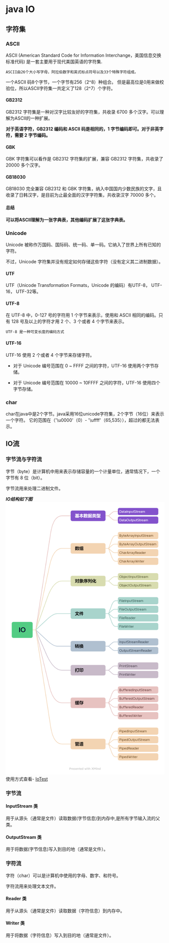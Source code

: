 # java IO
## 字符集
### ASCII
ASCII (American Standard Code for Information Interchange，美国信息交换标准代码) 是一套主要用于现代美国英语的字符集.

    ASCII由26个大小写字母，阿拉伯数字和英式标点符号以及33个特殊字符组成。

一个ASCII 码8个字节，一个字节有256（2^8）种组合。
但是最高位是0用来做校验位，所以ASCII字符集一共定义了128（2^7）个字符。

#### GB2312
GB2312 字符集是一种对汉字比较友好的字符集，共收录 6700 多个汉字。可以理解为ASCII的一种扩展。

**对于英语字符，GB2312 编码和 ASCII 码是相同的，1 字节编码即可。对于非英字符，需要 2 字节编码。**

#### GBK
GBK 字符集可以看作是 GB2312 字符集的扩展，兼容 GB2312 字符集，共收录了 20000 多个汉字。

#### GB18030
GB18030 完全兼容 GB2312 和 GBK 字符集，纳入中国国内少数民族的文字，且收录了日韩汉字，是目前为止最全面的汉字字符集，共收录汉字 70000 多个。

#### 总结
**可以将ASCII理解为一张字典表，其他编码扩展了这张字典表。**

### Unicode
Unicode 被称作万国码、国际码、统一码、单一码。它纳入了世界上所有已知的字符。

不过，Unicode 字符集并没有规定如何存储这些字符（没有定义其二进制数据）。

####  UTF
UTF（Unicode Transformation Formats，Unicode 的编码）有UTF-8， UTF-16， UTF-32等。
####  UTF-8
在 UTF-8 中，0-127 号的字符用 1 个字节来表示，使用和 ASCII 相同的编码。只有 128 号及以上的字符才用 2 个、3 个或者 4 个字节来表示。
    
    UTF-8 是一种可变长度的编码方式
####  UTF-16
UTF-16 使用 2 个或者 4 个字节来存储字符。

* 对于 Unicode 编号范围在 0 ~ FFFF 之间的字符，UTF-16 使用两个字节存储。

* 对于 Unicode 编号范围在 10000 ~ 10FFFF 之间的字符，UTF-16 使用四个字节存储。

### char 
char在java中是2个字节。java采用16位unicode字符集，2个字节（16位）来表示一个字符。
它的范围在（'\u0000'（0）- '\uffff'（65,535）），超过的都无法表示。


## IO流
### 字节流与字符流
字节（byte）是计算机中用来表示存储容量的一个计量单位，通常情况下，一个字节有 8 位（bit）。

字节流用来处理二进制文件。

_**IO结构如下图**_
![](./img/IO.png)
使用方式查看- [IoTest](https://github.com/gavin9508/struggle/tree/master/struggle-note/src/main/java/com/struggle/io/test/iIoTest.java)

### 字节流
#### InputStream 类
用于从源头（通常是文件）读取数据(字节信息)到内存中,是所有字节输入流的父类。
#### OutputStream 类
用于将数据(字节信息)写入到目的地（通常是文件）。
### 字符流
字符（char）可以是计算机中使用的字母、数字、和符号。

字符流用来处理文本文件。
#### Reader 类
用于从源头（通常是文件）读取数据（字符信息）到内存中。
#### Writer 类
用于将数据（字符信息）写入到目的地（通常是文件）。